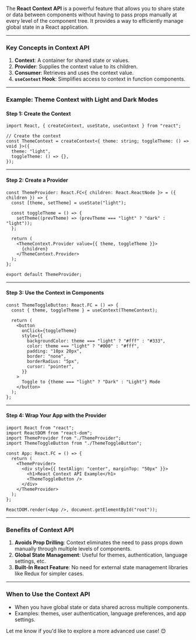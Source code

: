 The **React Context API** is a powerful feature that allows you to share state or data between components without having to pass props manually at every level of the component tree. It provides a way to efficiently manage global state in a React application.

---

### Key Concepts in Context API

1. **Context**: A container for shared state or values.
2. **Provider**: Supplies the context value to its children.
3. **Consumer**: Retrieves and uses the context value.
4. **`useContext` Hook**: Simplifies access to context in function components.

---

### Example: Theme Context with Light and Dark Modes

#### Step 1: Create the Context

```tsx
import React, { createContext, useState, useContext } from "react";

// Create the context
const ThemeContext = createContext<{ theme: string; toggleTheme: () => void }>({
  theme: "light",
  toggleTheme: () => {},
});
```

---

#### Step 2: Create a Provider

```tsx
const ThemeProvider: React.FC<{ children: React.ReactNode }> = ({ children }) => {
  const [theme, setTheme] = useState("light");

  const toggleTheme = () => {
    setTheme((prevTheme) => (prevTheme === "light" ? "dark" : "light"));
  };

  return (
    <ThemeContext.Provider value={{ theme, toggleTheme }}>
      {children}
    </ThemeContext.Provider>
  );
};

export default ThemeProvider;
```

---

#### Step 3: Use the Context in Components

```tsx
const ThemeToggleButton: React.FC = () => {
  const { theme, toggleTheme } = useContext(ThemeContext);

  return (
    <button
      onClick={toggleTheme}
      style={{
        backgroundColor: theme === "light" ? "#fff" : "#333",
        color: theme === "light" ? "#000" : "#fff",
        padding: "10px 20px",
        border: "none",
        borderRadius: "5px",
        cursor: "pointer",
      }}
    >
      Toggle to {theme === "light" ? "Dark" : "Light"} Mode
    </button>
  );
};
```

---

#### Step 4: Wrap Your App with the Provider

```tsx
import React from "react";
import ReactDOM from "react-dom";
import ThemeProvider from "./ThemeProvider";
import ThemeToggleButton from "./ThemeToggleButton";

const App: React.FC = () => {
  return (
    <ThemeProvider>
      <div style={{ textAlign: "center", marginTop: "50px" }}>
        <h1>React Context API Example</h1>
        <ThemeToggleButton />
      </div>
    </ThemeProvider>
  );
};

ReactDOM.render(<App />, document.getElementById("root"));
```

---

### Benefits of Context API

1. **Avoids Prop Drilling**: Context eliminates the need to pass props down manually through multiple levels of components.
2. **Global State Management**: Useful for themes, authentication, language settings, etc.
3. **Built-In React Feature**: No need for external state management libraries like Redux for simpler cases.

---

### When to Use the Context API

- When you have global state or data shared across multiple components.
- Examples: themes, user authentication, language preferences, and app settings.

Let me know if you'd like to explore a more advanced use case! 😊